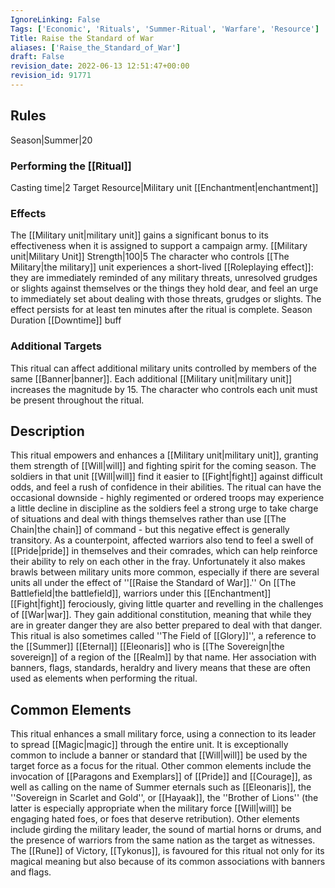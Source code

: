 ```yaml
---
IgnoreLinking: False
Tags: ['Economic', 'Rituals', 'Summer-Ritual', 'Warfare', 'Resource']
Title: Raise the Standard of War
aliases: ['Raise_the_Standard_of_War']
draft: False
revision_date: 2022-06-13 12:51:47+00:00
revision_id: 91771
---
```


## Rules
Season|Summer|20
### Performing the [[Ritual]]
Casting time|2 Target Resource|Military unit
[[Enchantment|enchantment]]
### Effects
The [[Military unit|military unit]] gains a significant bonus to its effectiveness when it is assigned to support a campaign army. [[Military unit|Military Unit]] Strength|100|5
The character who controls [[The Military|the military]] unit experiences a short-lived [[Roleplaying effect]]: they are immediately reminded of any military threats, unresolved grudges or slights against themselves or the things they hold dear, and feel an urge to immediately set about dealing with those threats, grudges or slights. The effect persists for at least ten minutes after the ritual is complete.
Season Duration
[[Downtime]] buff
### Additional Targets
This ritual can affect additional military units controlled by members of the same [[Banner|banner]]. Each additional [[Military unit|military unit]] increases the magnitude by 15. The character who controls each unit must be present throughout the ritual.
## Description
This ritual empowers and enhances a [[Military unit|military unit]], granting them strength of [[Will|will]] and fighting spirit for the coming season. The soldiers in that unit [[Will|will]] find it easier to [[Fight|fight]] against difficult odds, and feel a rush of confidence in their abilities. The ritual can have the occasional downside - highly regimented or ordered troops may experience a little decline in discipline as the soldiers feel a strong urge to take charge of situations and deal with things themselves rather than use [[The Chain|the chain]] of command - but this negative effect is generally transitory. As a counterpoint, affected warriors also tend to feel a swell of [[Pride|pride]] in themselves and their comrades, which can help reinforce their ability to rely on each other in the fray. Unfortunately it also makes brawls between military units more common, especially if there are several units all under the effect of ''[[Raise the Standard of War]].''
On [[The Battlefield|the battlefield]], warriors under this [[Enchantment]] [[Fight|fight]] ferociously, giving little quarter and revelling in the challenges of [[War|war]]. They gain additional constitution, meaning that while they are in greater danger they are also better prepared to deal with that danger.
This ritual is also sometimes called ''The Field of [[Glory]]'', a reference to the [[Summer]] [[Eternal]] [[Eleonaris]] who is [[The Sovereign|the sovereign]] of a region of the [[Realm]] by that name. Her association with banners, flags, standards, heraldry and livery means that these are often used as elements when performing the ritual.
## Common Elements
This ritual enhances a small military force, using a connection to its leader to spread [[Magic|magic]] through the entire unit. It is exceptionally common to include a banner or standard that [[Will|will]] be used by the target force as a focus for the ritual. Other common elements include the invocation of [[Paragons and Exemplars]] of [[Pride]] and [[Courage]], as well as calling on the name of Summer eternals such as [[Eleonaris]], the ''Sovereign in Scarlet and Gold'', or [[Hayaak]], the ''Brother of Lions'' (the latter is especially appropriate when the military force [[Will|will]] be engaging hated foes, or foes that deserve retribution). Other elements include girding the military leader, the sound of martial horns or drums, and the presence of warriors from the same nation as the target as witnesses.
The [[Rune]] of Victory, [[Tykonus]], is favoured for this ritual not only for its magical meaning but also because of its common associations with banners and flags.